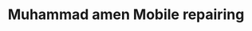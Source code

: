 ---
title: "Muhammad amen Mobile repairing"
url: /karachi/muhammad-amen-mobile-repairing/
shop: mobile phone
---